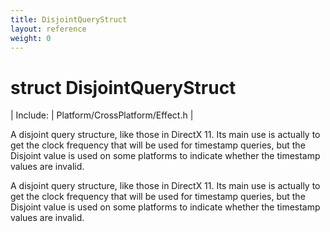 ```yaml
---
title: DisjointQueryStruct
layout: reference
weight: 0
---
```

struct DisjointQueryStruct
===

| Include: | Platform/CrossPlatform/Effect.h |

A disjoint query structure, like those in DirectX 11.
Its main use is actually to get the clock frequency that will
be used for timestamp queries, but the Disjoint value is
used on some platforms to indicate whether the timestamp values are invalid.
  



A disjoint query structure, like those in DirectX 11.
Its main use is actually to get the clock frequency that will
be used for timestamp queries, but the Disjoint value is
used on some platforms to indicate whether the timestamp values are invalid.
  

